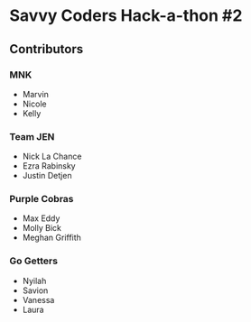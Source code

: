 # Savvy Coders Hack-a-thon #2


## Contributors

### MNK

- Marvin
- Nicole
- Kelly

### Team JEN

+ Nick La Chance
+ Ezra Rabinsky
+ Justin Detjen

### Purple Cobras
+ Max Eddy
+ Molly Bick
+ Meghan Griffith

### Go Getters
- Nyilah
- Savion
- Vanessa
- Laura
